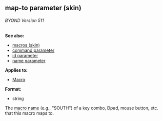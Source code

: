 ## map-to parameter (skin) 
###### BYOND Version 511
**See also:**
*   [macros (skin)](/ref/%7Bskin%7D/macros.md) 
*   [command parameter](/ref/%7Bskin%7D/param/command.md) 
*   [id parameter](/ref/%7Bskin%7D/param/id.md) 
*   [name parameter](/ref/%7Bskin%7D/param/name.md) 
<!-- -->
**Applies to:**
*   [Macro](/ref/%7Bskin%7D/control/macro.md) 
<!-- -->
**Format:**
*   string


The [macro name](/ref/%7Bskin%7D/macros.md) (e.g., \"SOUTH\") of a
key combo, Dpad, mouse button, etc. that this macro maps to.